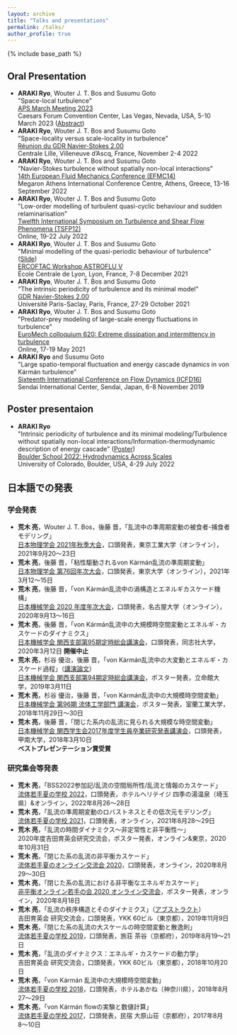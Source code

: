 ```yaml
---
layout: archive
title: "Talks and presentations"
permalink: /talks/
author_profile: true
---
```


{% include base_path %}

## Oral Presentation

- **ARAKI Ryo**, Wouter J. T. Bos and Susumu Goto \
  "Space-local turbulence" \
  [APS March Meeting 2023](https://march.aps.org/) \
  Caesars Forum Convention Center, Las Vegas, Nevada, USA, 5-10 March 2023 ([Abstract](https://meetings.aps.org/Meeting/MAR23/Session/S18.8))
- **ARAKI Ryo**, Wouter J. T. Bos and Susumu Goto \
  "Space-locality versus scale-locality in turbulence" \
  [Réunion du GDR Navier-Stokes 2.00](https://gdr-turbulence.universite-lyon.fr/reunion-2022-du-gdr-ns-2-00-lille-programme-283832.kjsp) \
  Centrale Lille, Villeneuve d’Ascq, France, November 2-4 2022
- **ARAKI Ryo**, Wouter J. T. Bos and Susumu Goto \
  "Navier-Stokes turbulence without spatially non-local interactions" \
  [14th European Fluid Mechanics Conference (EFMC14)](https://www.erasmus.gr/microsites/1240) \
  Megaron Athens International Conference Centre, Athens, Greece, 13-16 September 2022
- **ARAKI Ryo**, Wouter J. T. Bos and Susumu Goto \
  "Low-order modelling of turbulent quasi-cyclic behaviour and sudden relaminarisation" \
  [Twelfth International Symposium on Turbulence and Shear Flow Phenomena (TSFP12)](https://www.tsfp12.org/) \
  Online, 19-22 July 2022
- **ARAKI Ryo**, Wouter J. T. Bos and Susumu Goto \
  "Minimal modelling of the quasi-periodic behaviour of turbulence" ([Slide](http://chb.ec-lyon.fr/news/2021/pdf-astroflu5/araki.pdf)) \
  [ERCOFTAC Workshop ASTROFLU V](http://chb.ec-lyon.fr/news/2021/ERCOFTAC_workshop_December_7_8/) \
  École Centrale de Lyon, Lyon, France, 7-8 December 2021
- **ARAKI Ryo**, Wouter J. T. Bos and Susumu Goto \
  "The intrinsic periodicity of turbulence and its minimal model" \
  [GDR Navier-Stokes 2.00](https://gdr-turbulence.universite-lyon.fr/reunion-2021-des-gdr-turbulence-ns2-00-173050.kjsp) \
  Université Paris-Saclay, Paris, France, 27-29 October 2021
- **ARAKI Ryo**, Wouter J. T. Bos and Susumu Goto \
  "Predator-prey modeling of large-scale energy fluctuations in turbulence" \
  [EuroMech colloquium 620: Extreme dissipation and intermittency in turbulence](https://620.euromech.org/) \
  Online, 17-19 May 2021
- **ARAKI Ryo** and Susumu Goto  \
  "Large spatio-temporal fluctuation and energy cascade dynamics in von Kármán turbulence" \
  [Sixteenth International Conference on Flow Dynamics (ICFD16)](http://www.ifs.tohoku.ac.jp/icfd2019/) \
  Sendai International Center, Sendai, Japan, 6-8 November 2019

## Poster presentaion

- **ARAKI Ryo** \
  "Intrinsic periodicity of turbulence and its minimal modeling/Turbulence without spatially non-local interactions/Information-thermodynamic description of energy cascade" ([Poster](https://boulderschool.yale.edu/sites/default/files/202207_boulder_poster.png)) \
  [Boulder School 2022: Hydrodynamics Across Scales](https://boulderschool.yale.edu/2022/boulder-school-2022) \
  University of Colorado, Boulder, USA, 4-29 July 2022

## 日本語での発表

### 学会発表

- **荒木 亮**，Wouter J. T. Bos，後藤 晋，「乱流中の準周期変動の被食者-捕食者モデリング」 \
  [日本物理学会 2021年秋季大会](https://w4.gakkai-web.net/jps_search/2021au/index.html)，口頭発表，東京工業大学（オンライン），2021年9月20〜23日
- **荒木 亮**，後藤 晋，「粘性駆動されるvon Kármán乱流の準周期変動」 \
  [日本物理学会 第76回年次大会](https://w4.gakkai-web.net/jps_search/2021sp/index.html)，口頭発表，東京大学（オンライン），2021年3月12〜15日
- **荒木 亮**，後藤 晋，「von Kármán乱流中の渦構造とエネルギカスケード機構」 \
  [日本機械学会 2020 年度年次大会](https://jsmempd.com/conference/jsme_annual/2020/)，口頭発表，名古屋大学（オンライン），2020年9月13〜16日
- **荒木 亮**，後藤 晋，「von Kármán乱流中の大規模時空間変動とエネルギ・カスケードのダイナミクス」 \
  [日本機械学会 関西支部第95期定時総会講演会](http://conf.kansai.jsme.or.jp/ksconf20/)，口頭発表，同志社大学，2020年3月12日 **開催中止**
- **荒木 亮**，杉谷 優治，後藤 晋，「von Kármán乱流中の大変動とエネルギ・カスケード過程」（[講演論文](https://www.jstage.jst.go.jp/article/jsmekansai/2019.94/0/2019.94_P035/_article/-char/ja/)） \
  [日本機械学会 関西支部第94期定時総会講演会](http://conf.kansai.jsme.or.jp/ksconf19/)，ポスター発表，立命館大学，2019年3月11日
- **荒木 亮**，杉谷 優治，後藤 晋，「von Kármán乱流中の大規模時空間変動」 \
  [日本機械学会 第96期 流体工学部門 講演会](https://www.jsme.or.jp/conference/fedconf18/)，ポスター発表，室蘭工業大学，2018年11月29日〜30日
- **荒木 亮**，後藤 晋，「閉じた系内の乱流に見られる大規模な時空間変動」 \
  [日本機械学会 関西学生会2017年度学生員卒業研究発表講演会](http://conf.kansai.jsme.or.jp/ksconf18-2/)，口頭発表，甲南大学，2018年3月10日 \
  **ベストプレゼンテーション賞受賞**

### 研究集会等発表

- **荒木 亮**，「BSS2022参加記/乱流の空間局所性/乱流と情報のカスケード」 \
  [流体若手夏の学校 2022](https://sites.google.com/view/ryutaiwakate2022)，口頭発表，ホテルヘリテイジ 四季の湯温泉（埼玉県）&オンライン，2022年8月26〜28日
- **荒木 亮**，「乱流の準周期変動のロバストネスとその低次元モデリング」 \
  [流体若手夏の学校 2021](https://sites.google.com/view/ryutaiwakate2021)，口頭発表，オンライン，2021年8月28〜29日
- **荒木 亮**，「乱流の時間ダイナミクス〜非定常性と非平衡性〜」 \
  2020年度吉田育英会研究交流会，ポスター発表，オンライン&東京，2020年10月31日
- **荒木 亮**，「閉じた系の乱流の非平衡カスケード」 \
  [流体若手夏のオンライン交流会 2020](https://sites.google.com/view/ryutaiwakateonline2020/)，口頭発表，オンライン，2020年8月29〜30日
- **荒木 亮**，「閉じた系の乱流における非平衡なエネルギカスケード」 \
  [非平衡オンライン若手の会 2020 オンライン交流会](https://sites.google.com/view/neo-wakate/)，ポスター発表，オンライン，2020年8月18日
- **荒木 亮**，「乱流の秩序構造とそのダイナミクス」（[アブストラクト](../files/201911_YSF_abstract.pdf)） \
  吉田育英会 研究交流会，口頭発表，YKK 60ビル（東京都），2019年11月9日
- **荒木 亮**，「閉じた系の乱流の大スケールの時空間変動と散逸則」 \
  [流体若手夏の学校 2019](https://sites.google.com/view/ryutaiwakate2019/)，口頭発表，旅荘 茶谷（京都府），2019年8月19〜21日
- **荒木 亮**，「乱流のダイナミクス：エネルギ・カスケードの動力学」 \
  吉田育英会 研究交流会，口頭発表，YKK 60ビル（東京都），2018年10月20日
- **荒木 亮**，「von Kármán 乱流中の大規模時空間変動」 \
  [流体若手夏の学校 2018](https://sites.google.com/site/ryutaiwakate2018/)，口頭発表，ホテルあかね（神奈川県），2018年8月27〜29日
- **荒木 亮**，「von Kármán flowの実験と数値計算」 \
  [流体若手夏の学校 2017](https://sites.google.com/view/ryutaiwakate2017/)，口頭発表，民宿 大原山荘（京都府），2017年8月8〜10日
